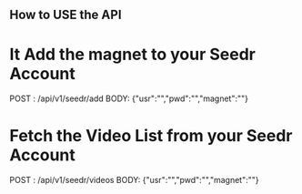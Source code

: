 ## How to USE the API

# It Add the magnet to your Seedr Account
POST : /api/v1/seedr/add 
BODY: {"usr":"","pwd":"","magnet":""}


# Fetch the Video List from your Seedr Account
POST : /api/v1/seedr/videos
BODY: {"usr":"","pwd":"","magnet":""}
